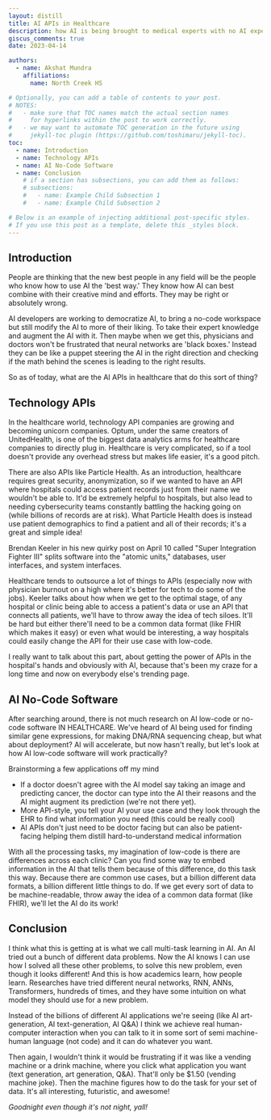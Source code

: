 ```yaml
---
layout: distill
title: AI APIs in Healthcare
description: how AI is being brought to medical experts with no AI expertise
giscus_comments: true
date: 2023-04-14

authors:
  - name: Akshat Mundra
    affiliations:
      name: North Creek HS

# Optionally, you can add a table of contents to your post.
# NOTES:
#   - make sure that TOC names match the actual section names
#     for hyperlinks within the post to work correctly.
#   - we may want to automate TOC generation in the future using
#     jekyll-toc plugin (https://github.com/toshimaru/jekyll-toc).
toc:
  - name: Introduction
  - name: Technology APIs
  - name: AI No-Code Software
  - name: Conclusion 
    # if a section has subsections, you can add them as follows:
    # subsections:
    #   - name: Example Child Subsection 1
    #   - name: Example Child Subsection 2

# Below is an example of injecting additional post-specific styles.
# If you use this post as a template, delete this _styles block.
---
```


## Introduction
People are thinking that the new best people in any field will be the people 
who know how to use AI the 'best way.' They know how AI can best combine with their creative
mind and efforts. They may be right or absolutely wrong. 

AI developers are working to democratize AI, to bring a no-code workspace but still modify the 
AI to more of their liking. To take their expert knowledge and augment the AI with it. Then maybe 
when we get this, physicians and doctors won't be frustrated that neural networks are 'black boxes.' 
Instead they can be like a puppet steering the AI in the right direction and checking if the math 
behind the scenes is leading to the right results. 

So as of today, what are the AI APIs in healthcare that do this sort of thing? 

## Technology APIs
In the healthcare world, technology API companies are growing and becoming unicorn companies. Optum,
under the same creators of UnitedHealth, is one of the biggest data analytics arms for healthcare 
companies to directly plug in. Healthcare is very complicated, so if a tool doesn't provide any 
overhead stress but makes life easier, it's a good pitch. 

There are also APIs like Particle Health. As an introduction, healthcare requires great security, 
anonymization, so if we wanted to have an API where hospitals could access patient records just from
their name we wouldn't be able to. It'd be extremely helpful to hospitals, but also lead to needing
cybersecurity teams constantly battling the hacking going on (while billions of records are at risk). 
What Particle Health does is instead use patient demographics to find a patient and all of their 
records; it's a great and simple idea!

Brendan Keeler in his new quirky post on April 10 called "Super Integration Fighter III" splits software into the "atomic units," databases, user interfaces, and system interfaces. 

Healthcare tends to outsource a lot of things to APIs (especially now with physician burnout on a high where it's better for tech to do some of the jobs). Keeler talks about how when we get to the optimal stage, of any hospital or clinic being able to access a patient's data or use an API that connects all patients, we'll have to throw away the idea of tech siloes. It'll be hard but either there'll need to be a common data format (like FHIR which makes it easy) or even what would be interesting, a way hospitals could easily change the API for their use case with low-code. 

I really want to talk about this part, about getting the power of APIs in the hospital's hands and obviously with AI, because that's been my craze for a long time and now on everybody else's trending page. 

## AI No-Code Software 
After searching around, there is not much research on AI low-code or no-code software IN HEALTHCARE. We've heard 
of AI being used for finding similar gene expressions, for making DNA/RNA sequencing cheap, but what about deployment? 
AI will accelerate, but now hasn't really, but let's look at how AI low-code software will work practically? 

Brainstorming a few applications off my mind 
- If a doctor doesn't agree with the AI model say taking an image and predicting cancer, the doctor can type into the AI their
reasons and the AI might augment its prediction (we're not there yet). 
- More API-style, you tell your AI your use case and they look through the EHR to find what information you need (this could be really cool)
- AI APIs don't just need to be doctor facing but can also be patient-facing helping them distill hard-to-understand medical information 

With all the processing tasks, my imagination of low-code is there are differences across each clinic? Can you find some way to embed information in the AI that tells them because of this difference, do this task this way. Because there are common use cases, but a billion different data formats, a billion different little things to do. If we get every sort of data to be machine-readable, throw away the idea of a common data format (like FHIR), we'll let the AI do its work! 

## Conclusion 
I think what this is getting at is what we call multi-task learning in AI. An AI tried out a bunch of different data problems. Now the AI knows I can use how I solved all these other problems, to solve this new problem, even though it looks 
different! And this is how academics learn, how people learn. Researches have tried different neural networks, RNN, ANNs, Transformers, hundreds of times, and they have some intuition on what model they should use for a new problem. 

Instead of the billions of different AI applications we're seeing (like AI art-generation, AI text-generation, AI Q&A) I think we achieve real human-computer interaction when you can talk to it in some sort of semi machine-human language (not code) and it can do whatever you want. 

Then again, I wouldn't think it would be frustrating if it was like a vending machine or a drink machine, where you click what application you want (text generation, art generation, Q&A). That'll only be $1.50 (vending machine joke). Then the machine figures how to do the task for your set of data. It's all interesting, futuristic, and awesome!


<i>Goodnight even though it's not night,
yall!</i>
